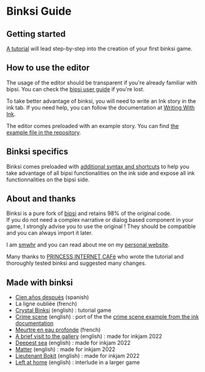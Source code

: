 # Binksi Guide


## Getting started

[A tutorial](tutorial.md) will lead step-by-step into the creation of your first binksi game.

## How to use the editor

The usage of the editor should be transparent if you're already familiar with bipsi. You can check the [bipsi user guide](https://kool.tools/bipsi/user-guide.pdf) if you're lost.

To take better advantage of binksi, you will need to write an Ink story in the ink tab. If you need help, you can follow the documentation at [Writing With Ink](https://github.com/inkle/ink/blob/master/Documentation/WritingWithInk.md). 

The editor comes preloaded with an example story. You can find [the example file in the repository](https://github.com/smwhr/binksi/blob/main/data/story.ink).


## Binksi specifics

Binksi comes preloaded with [additional syntax and shortcuts](binksi-syntax.md) to help you take advantage of all bipsi functionalities on the ink side and expose all ink functionnalities on the bipsi side.


## About and thanks

Binksi is a pure fork of [bipsi](https://kool.tools/bipsi/) and retains 98% of the original code.  
If you do not need a complex narrative or dialog based component in your game, I strongly advise you to use the original ! They should be compatible and you can always import it later.

I am [smwhr](https://smwhr.itch.io/) and you can read about me on my [personal website](https://smwhr.net).

Many thanks to [PRINCESS INTERNET CAFé](https://princessinternetcafe.itch.io/) who wrote the tutorial and thoroughly tested binksi and suggested many changes.


## Made with binksi

* [Cien años después](https://princessinternetcafe.itch.io/cien-anos-despues) (spanish)
* La ligne oubliée (french)
* [Crystal Binksi](tutorial-binksi.html) (english) : tutorial game
* [Crime scene](https://smwhr.itch.io/crime-scene) (english) : port of the the [crime scene example from the ink documentation](https://github.com/inkle/ink/blob/master/Documentation/WritingWithInk.md#7-long-example-crime-scene)
* [Meurtre en eau profonde](https://narkhos.itch.io/meurtres-en-eau-profonde) (french)
* [A brief visit to the gallery](https://daniel-herczeg.itch.io/a-brief-visit-to-the-gallery) (english) : made for inkjam 2022
* [Deepest sea](https://mothshaped.itch.io/deepest-sea) (english) : made for inkjam 2022
* [Matter](https://princessinternetcafe.itch.io/matter) (english) : made for inkjam 2022
* [Lieutenant Bokit](https://smwhr.itch.io/lieutenant-bokit) (english) : made for inkjam 2022
* [Left at home](https://rodfireproductions.itch.io/left-at-home) (english) : interlude in a larger game

